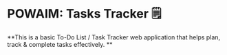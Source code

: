 # POWAIM: Tasks Tracker 🗒️

**This is a basic To-Do List / Task Tracker web application that helps plan, track & complete tasks effectively. **
